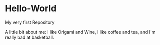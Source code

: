 # Hello-World
My very first Repository

A little bit about me:
I like Origami and Wine,
I like coffee and tea,
and I'm really bad at basketball.

